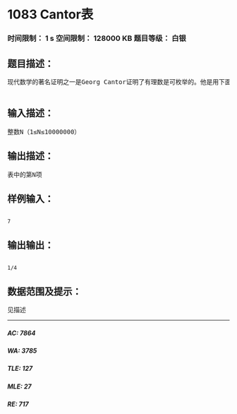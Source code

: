 # 1083 Cantor表   
### 时间限制： 1 s     空间限制： 128000 KB     题目等级： 白银  
## 题目描述：  

<pre>
现代数学的著名证明之一是Georg Cantor证明了有理数是可枚举的。他是用下面这一张表来证明这一命题的： 1/1 1/2 1/3 1/4 1/5 … 2/1 2/2 2/3 2/4 … 3/1 3/2 3/3 … 4/1 4/2 … 5/1 … … 我们以Z字形给上表的每一项编号。第一项是1/1，然后是1/2，2/1，3/1，2/2，…

</pre>
  
  
## 输入描述：  

<pre>
整数N（1≤N≤10000000）
</pre>
  
  
## 输出描述：  

<pre>
表中的第N项
</pre>
  
  
## 样例输入：  

<pre><code>
7
</code></pre>
  
  
## 输出输出：  

<pre><code>
1/4
</code></pre>
  
  
## 数据范围及提示：  

<pre>
见描述
</pre>
  
  
***  

##### AC: 7864  
##### WA: 3785  
##### TLE: 127  
##### MLE: 27  
##### RE: 717  
